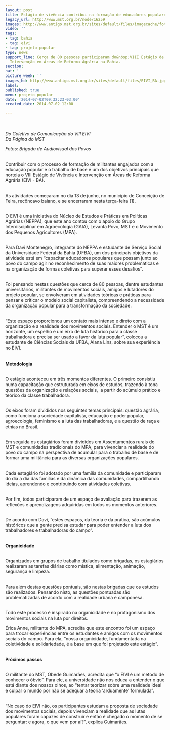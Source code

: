 ```yaml
---
layout: post
title: Estágio de vivência contribui na formação de educadores populares
legacy_url: http://www.mst.org.br/node/16259
images: http://www.antigo.mst.org.br/sites/default/files/imagecache/foto_destaque/EIVI_BA.jpg
video: ''
tags:
- tag: bahia
- tag: eivi
- tag: projeto popular
type: news
support_line: Cerca de 80 pessoas participaram do&nbsp;VIII Estágio de Vivência e
  Intervenção em Áreas de Reforma Agrária na Bahia.
section: 
hat: ''
picture_week: ''
images_hd: http://www.antigo.mst.org.br/sites/default/files/EIVI_BA.jpg
label: 
published: true
menu: projeto popular
date: '2014-07-02T09:32:23-03:00'
created_date: 2014-07-02 12:00

---
```

<p><em><img style="margin: 10px;" src="http://www.antigo.mst.org.br/sites/default/files/EIVI_BA.jpg" alt=""><br></em></p><p><em>Do Coletivo de Comunicação do VIII EIVI<br>Da Página do MST</em></p><p><em>Fotos: Brigada de Audiovisual dos Povos</em></p><p><br>Contribuir com o processo de formação de militantes engajados com a educação popular e o trabalho de base é um dos objetivos principais que norteia o VIII Estágio de Vivência e Intervenção em Áreas de Reforma Agrária (EIVI - BA).</p><p><br>As atividades começaram no dia 13 de junho, no município de Conceição de Feira, recôncavo baiano, e se encerraram nesta terça-feira (1).</p><p><br>O EIVI é uma iniciativa do Núcleo de Estudos e Práticas em Políticas Agrárias (NEPPA), que este ano contou com o apoio do Grupo Interdisciplinar em Agroecologia (GAIA), Levanta Povo, MST e o Movimento dos Pequenos Agricultores (MPA).</p><p><br>Para Davi Montenegro, integrante do NEPPA e estudante de Serviço Social da Universidade Federal da Bahia (UFBA), um dos principais objetivos da atividade está em “capacitar educadores populares que possam junto ao povo do campo agir no reconhecimento de suas maiores problemáticas e na organização de formas coletivas para superar esses desafios”.</p><p><br>Foi pensando nestas questões que cerca de 80 pessoas, dentre estudantes universitários, militantes de movimentos sociais, amigos e lutadores do projeto popular, se envolveram em atividades teóricas e práticas para pensar e criticar o modelo social capitalista, compreendendo a necessidade da organização popular para a transformação da sociedade.</p><p><br>“Este espaço proporcionou um contato mais intenso e direto com a organização e a realidade dos movimentos sociais. Entender o MST é um horizonte, um espelho e um eixo de luta histórico para a classe trabalhadora e precisa ser usado a favor da luta popular”, colocou a estudante de Ciências Sociais da UFBA, Alana Lins, sobre sua experiência no EIVI.</p><p><strong><img style="margin: 10px;" src="http://www.antigo.mst.org.br/sites/default/files/EIVI_BA_II.jpg" alt=""><br>Metodologia</strong></p><p><br>O estágio aconteceu em três momentos diferentes. O primeiro consistiu numa capacitação que estruturada em eixos de estudos, trazendo à tona questões da organização e relações sociais, &nbsp;a partir do acúmulo prático e teórico da classe trabalhadora.</p><p><br>Os eixos foram divididos nos seguintes temas principais: questão agrária, como funciona a sociedade capitalista, educação e poder popular, agroecologia, feminismo e a luta das trabalhadoras, e a questão de raça e etnias no Brasil.</p><p><br>Em seguida os estagiários foram divididos em Assentamentos rurais do MST e comunidades tradicionais do MPA, para vivenciar a realidade do povo do campo na perspectiva de acumular para o trabalho de base e de formar uma militância para as diversas organizações populares.</p><p><br>Cada estagiário foi adotado por uma família da comunidade e participaram do dia a dia das famílias e da dinâmica das comunidades, compartilhando ideias, aprendendo e contribuindo com atividades coletivas.</p><p><br>Por fim, todos participaram de um espaço de avaliação para trazerem as reflexões e aprendizagens adquiridas em todos os momentos anteriores.</p><p><br>De acordo com Davi, “estes espaços, da teoria e da prática, são acúmulos históricos que a gente precisa estudar para poder entender a luta dos trabalhadores e trabalhadoras do campo”.</p><p><br><strong>Organicidade</strong></p><p><br>Organizados em grupos de trabalho titulados como brigadas, os estagiários realizaram as tarefas diárias como mística, alimentação, animação, segurança e limpeza.</p><p><br>Para além destas questões pontuais, são nestas brigadas que os estudos são realizados. Pensando nisto, as questões pontuadas são problematizadas de acordo com a realidade urbana e camponesa.</p><p><br>Todo este processo é inspirado na organicidade e no protagonismo dos movimentos sociais na luta por direitos.</p><p>Érica Anne, militante do MPA, acredita que este encontro foi um espaço para trocar experiências entre os estudantes e amigos com os movimentos sociais do campo. Para ela, “nossa organicidade, fundamentada na coletividade e solidariedade, é a base em que foi projetado este estágio”.</p><p><br><strong>Próximos passos</strong></p><p><br>O militante do MST, Obede Guimarães, acredita que “o EIVI é um método de conhecer o óbvio”. Para ele, a universidade não nos educa a entender o que está diante dos nossos olhos, ao “tentar teorizar sobre uma realidade ideal e culpar o mundo por não se adequar a teoria ‘arduamente’ formulada”.&nbsp;</p><p><br>“No caso do EIVI não, os participantes estudam a proposta de sociedade dos movimentos sociais, depois vivenciam a realidade que as lutas populares foram capazes de construir e então é chegado o momento de se perguntar: e agora, o que vem por ai?”, explica Guimarães.</p><div>&nbsp;</div>
